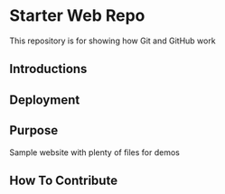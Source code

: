 # Starter Web Repo

This repository is for showing how Git and GitHub work

## Introductions

## Deployment

## Purpose

Sample website with plenty of files for demos

## How To Contribute
